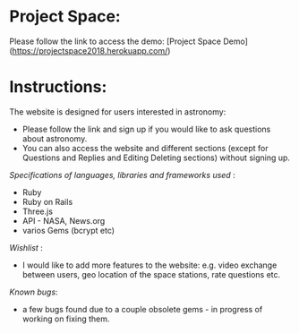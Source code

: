 # Project Space:
Please follow the link to access the demo:
[Project Space Demo]
(https://projectspace2018.herokuapp.com/)

# Instructions:
The website is designed for users interested in astronomy:
- Please follow the link and sign up if you would like to ask questions about astronomy.
- You can also access the website and different sections (except for Questions and Replies and Editing Deleting sections) without signing up.

_Specifications of languages, libraries and frameworks used_ :
- Ruby 
- Ruby on Rails
- Three.js
- API - NASA, News.org
- varios Gems (bcrypt etc)

_Wishlist_ : 
- I would like to add more features to the website: e.g. video exchange between users, geo location of the space stations, rate questions etc. 

_Known bugs_:
- a few bugs found due to a couple obsolete gems - in progress of working on fixing them.
